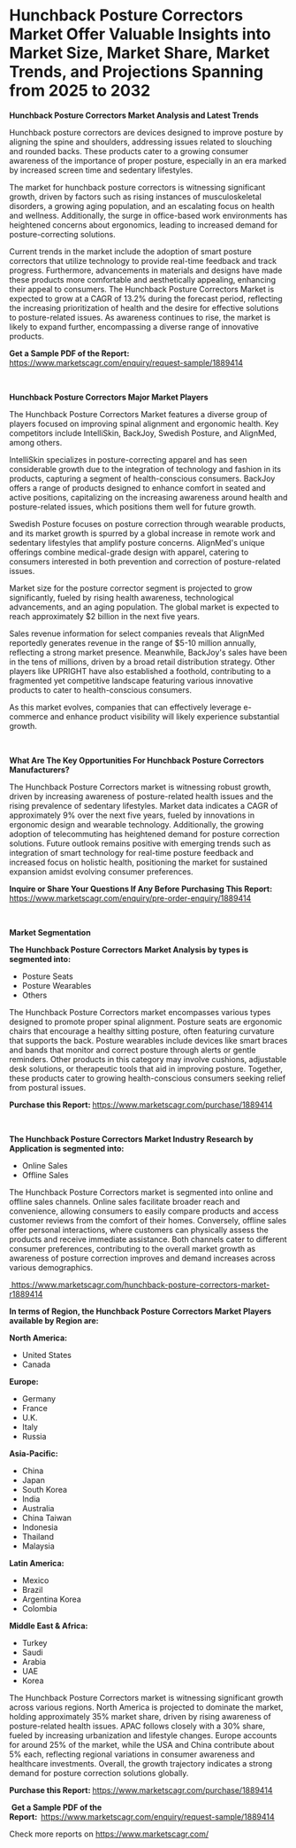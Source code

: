 <p><h1>Hunchback Posture Correctors Market Offer Valuable Insights into Market Size, Market Share, Market Trends, and Projections Spanning from 2025 to 2032</h1></p><p><strong>Hunchback Posture Correctors Market Analysis and Latest Trends</strong></p>
<p><p>Hunchback posture correctors are devices designed to improve posture by aligning the spine and shoulders, addressing issues related to slouching and rounded backs. These products cater to a growing consumer awareness of the importance of proper posture, especially in an era marked by increased screen time and sedentary lifestyles.</p><p>The market for hunchback posture correctors is witnessing significant growth, driven by factors such as rising instances of musculoskeletal disorders, a growing aging population, and an escalating focus on health and wellness. Additionally, the surge in office-based work environments has heightened concerns about ergonomics, leading to increased demand for posture-correcting solutions.</p><p>Current trends in the market include the adoption of smart posture correctors that utilize technology to provide real-time feedback and track progress. Furthermore, advancements in materials and designs have made these products more comfortable and aesthetically appealing, enhancing their appeal to consumers. The Hunchback Posture Correctors Market is expected to grow at a CAGR of 13.2% during the forecast period, reflecting the increasing prioritization of health and the desire for effective solutions to posture-related issues. As awareness continues to rise, the market is likely to expand further, encompassing a diverse range of innovative products.</p></p>
<p><strong>Get a Sample PDF of the Report:&nbsp;</strong> <a href="https://www.marketscagr.com/enquiry/request-sample/1889414?utm_campaign=3075&utm_medium=2&utm_source=Github&utm_content=ia&utm_term=28032025&utm_id=hunchback-posture-correctors">https://www.marketscagr.com/enquiry/request-sample/1889414</a></p>
<p>&nbsp;</p>
<p><strong>Hunchback Posture Correctors Major Market Players</strong></p>
<p><p>The Hunchback Posture Correctors Market features a diverse group of players focused on improving spinal alignment and ergonomic health. Key competitors include IntelliSkin, BackJoy, Swedish Posture, and AlignMed, among others. </p><p>IntelliSkin specializes in posture-correcting apparel and has seen considerable growth due to the integration of technology and fashion in its products, capturing a segment of health-conscious consumers. BackJoy offers a range of products designed to enhance comfort in seated and active positions, capitalizing on the increasing awareness around health and posture-related issues, which positions them well for future growth. </p><p>Swedish Posture focuses on posture correction through wearable products, and its market growth is spurred by a global increase in remote work and sedentary lifestyles that amplify posture concerns. AlignMed's unique offerings combine medical-grade design with apparel, catering to consumers interested in both prevention and correction of posture-related issues. </p><p>Market size for the posture corrector segment is projected to grow significantly, fueled by rising health awareness, technological advancements, and an aging population. The global market is expected to reach approximately $2 billion in the next five years.</p><p>Sales revenue information for select companies reveals that AlignMed reportedly generates revenue in the range of $5-10 million annually, reflecting a strong market presence. Meanwhile, BackJoy's sales have been in the tens of millions, driven by a broad retail distribution strategy. Other players like UPRIGHT have also established a foothold, contributing to a fragmented yet competitive landscape featuring various innovative products to cater to health-conscious consumers. </p><p>As this market evolves, companies that can effectively leverage e-commerce and enhance product visibility will likely experience substantial growth.</p></p>
<p>&nbsp;</p>
<p><strong>What Are The Key Opportunities For Hunchback Posture Correctors Manufacturers?</strong></p>
<p><p>The Hunchback Posture Correctors market is witnessing robust growth, driven by increasing awareness of posture-related health issues and the rising prevalence of sedentary lifestyles. Market data indicates a CAGR of approximately 9% over the next five years, fueled by innovations in ergonomic design and wearable technology. Additionally, the growing adoption of telecommuting has heightened demand for posture correction solutions. Future outlook remains positive with emerging trends such as integration of smart technology for real-time posture feedback and increased focus on holistic health, positioning the market for sustained expansion amidst evolving consumer preferences.</p></p>
<p><strong>Inquire or Share Your Questions If Any Before Purchasing This Report:</strong> <a href="https://www.marketscagr.com/enquiry/pre-order-enquiry/1889414?utm_campaign=3075&utm_medium=2&utm_source=Github&utm_content=ia&utm_term=28032025&utm_id=hunchback-posture-correctors">https://www.marketscagr.com/enquiry/pre-order-enquiry/1889414</a></p>
<p>&nbsp;</p>
<p><strong>Market Segmentation</strong></p>
<p><strong>The Hunchback Posture Correctors Market Analysis by types is segmented into:</strong></p>
<p><ul><li>Posture Seats</li><li>Posture Wearables</li><li>Others</li></ul></p>
<p><p>The Hunchback Posture Correctors market encompasses various types designed to promote proper spinal alignment. Posture seats are ergonomic chairs that encourage a healthy sitting posture, often featuring curvature that supports the back. Posture wearables include devices like smart braces and bands that monitor and correct posture through alerts or gentle reminders. Other products in this category may involve cushions, adjustable desk solutions, or therapeutic tools that aid in improving posture. Together, these products cater to growing health-conscious consumers seeking relief from postural issues.</p></p>
<p><strong>Purchase this Report:&nbsp;</strong><a href="https://www.marketscagr.com/purchase/1889414?utm_campaign=3075&utm_medium=2&utm_source=Github&utm_content=ia&utm_term=28032025&utm_id=hunchback-posture-correctors">https://www.marketscagr.com/purchase/1889414</a></p>
<p>&nbsp;</p>
<p><strong>The Hunchback Posture Correctors Market Industry Research by Application is segmented into:</strong></p>
<p><ul><li>Online Sales</li><li>Offline Sales</li></ul></p>
<p><p>The Hunchback Posture Correctors market is segmented into online and offline sales channels. Online sales facilitate broader reach and convenience, allowing consumers to easily compare products and access customer reviews from the comfort of their homes. Conversely, offline sales offer personal interactions, where customers can physically assess the products and receive immediate assistance. Both channels cater to different consumer preferences, contributing to the overall market growth as awareness of posture correction improves and demand increases across various demographics.</p></p>
<p><a href="https://www.marketscagr.com/hunchback-posture-correctors-market-r1889414?utm_campaign=3075&utm_medium=2&utm_source=Github&utm_content=ia&utm_term=28032025&utm_id=hunchback-posture-correctors">&nbsp;https://www.marketscagr.com/hunchback-posture-correctors-market-r1889414</a></p>
<p><strong>In terms of Region, the Hunchback Posture Correctors Market Players available by Region are:</strong></p>
<p>
    <p> <strong> North America: </strong>
        <ul>
            <li>United States</li>
            <li>Canada</li>
        </ul>
        </p> 
    <p> <strong> Europe: </strong>
        <ul>
            <li>Germany</li>
            <li>France</li>
            <li>U.K.</li>
            <li>Italy</li>
            <li>Russia</li>
        </ul>
        </p> 
    <p> <strong> Asia-Pacific: </strong>
        <ul>
            <li>China</li>
            <li>Japan</li>
            <li>South Korea</li>
            <li>India</li>
            <li>Australia</li>
            <li>China Taiwan</li>
            <li>Indonesia</li>
            <li>Thailand</li>
            <li>Malaysia</li>
        </ul>
        </p> 
    <p> <strong> Latin America: </strong>
        <ul>
            <li>Mexico</li>
            <li>Brazil</li>
            <li>Argentina Korea</li>
            <li>Colombia</li>
        </ul>
        </p> 
    <p> <strong> Middle East & Africa: </strong>
        <ul>
            <li>Turkey</li>
            <li>Saudi</li>
            <li>Arabia</li>
            <li>UAE</li>
            <li>Korea</li>
        </ul>
    </p>
    </p>
<p><p>The Hunchback Posture Correctors market is witnessing significant growth across various regions. North America is projected to dominate the market, holding approximately 35% market share, driven by rising awareness of posture-related health issues. APAC follows closely with a 30% share, fueled by increasing urbanization and lifestyle changes. Europe accounts for around 25% of the market, while the USA and China contribute about 5% each, reflecting regional variations in consumer awareness and healthcare investments. Overall, the growth trajectory indicates a strong demand for posture correction solutions globally.</p></p>
<p><strong>Purchase this Report: </strong><a href="https://www.marketscagr.com/purchase/1889414?utm_campaign=3075&utm_medium=2&utm_source=Github&utm_content=ia&utm_term=28032025&utm_id=hunchback-posture-correctors">https://www.marketscagr.com/purchase/1889414</a></p>
<p>&nbsp;<strong>Get a Sample PDF of the Report:&nbsp;&nbsp;</strong><a href="https://www.marketscagr.com/enquiry/request-sample/1889414?utm_campaign=3075&utm_medium=2&utm_source=Github&utm_content=ia&utm_term=28032025&utm_id=hunchback-posture-correctors">https://www.marketscagr.com/enquiry/request-sample/1889414</a></p>
<p><strong></strong></p>
<p>Check more reports on <a href="https://www.marketscagr.com/?utm_campaign=3075&utm_medium=2&utm_source=Github&utm_content=ia&utm_term=28032025&utm_id=hunchback-posture-correctors">https://www.marketscagr.com/</a></p>